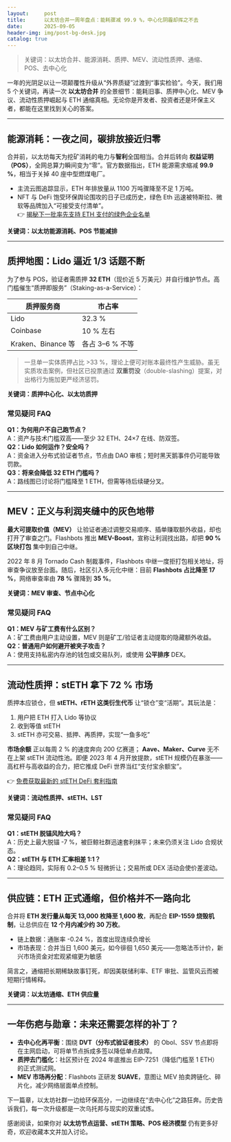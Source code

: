 ```yaml
---
layout:     post
title:      以太坊合并一周年盘点：能耗骤减 99.9 %，中心化阴霾却挥之不去
date:       2025-09-05
header-img: img/post-bg-desk.jpg
catalog: true
---
```


> 关键词：以太坊合并、能源消耗、质押、MEV、流动性质押、通缩、POS、去中心化

一年的光阴足以让一项颠覆性升级从“外界质疑”过渡到“事实检验”。今天，我们用 5 个关键词，再读一次 **以太坊合并** 的全景细节：能耗旧事、质押中心化、MEV 争议、流动性质押崛起与 ETH 通缩真相。无论你是开发者、投资者还是环保主义者，都能在这里找到关心的答案。

---

## 能源消耗：一夜之间，碳排放接近归零

合并前，以太坊每天为挖矿消耗的电力与**智利**全国相当。合并后转向 **权益证明（POS）**，全网总算力瞬间变为“零”。官方数据指出，ETH 能源需求缩减 **99.9 %**，相当于关掉 40 座中型燃煤电厂。

- 主流云图追踪显示，ETH 年排放量从 1100 万吨骤降至不足 1 万吨。
- NFT 与 DeFi 饱受环保舆论围攻的日子已成历史，绿色 Eth 迅速被特斯拉、微软等品牌加入“可接受支付清单”。  
👉 [揭秘下一批率先支持 ETH 支付的绿色企业名单](https://okxdog.com/)

**关键词：以太坊能源消耗、POS 节能减排**

---

## 质押地图：Lido 逼近 1/3 话题不断

为了参与 POS，验证者需质押 **32 ETH**（现价近 5 万美元）并自行维护节点。高门槛催生“质押即服务”（Staking-as-a-Service）：

| 质押服务商 | 市占率 |
| --- | --- |
| Lido | 32.3 % |
| Coinbase | 10 % 左右 |
| Kraken、Binance 等 | 各占 3–6 % 不等 |

> 一旦单一实体质押占比 >33 %，理论上便可对账本最终性产生威胁。虽无实质攻击案例，但社区已投票通过 **双重罚没**（double-slashing）提案，对出格行为施加更严经济惩罚。

**关键词：质押中心化、以太坊质押**

### 常见疑问 FAQ
**Q1：为何用户不自己跑节点？**  
A：资产与技术门槛双高——至少 32 ETH、24×7 在线、防双签。  
**Q2：Lido 如何运作？安全吗？**  
A：资金进入分布式验证者节点，节点由 DAO 审核；短时黑天鹅事件仍可能导致罚款。  
**Q3：将来会降低 32 ETH 门槛吗？**  
A：路线图已讨论将门槛降至 1 ETH，但需等待后续硬分叉。

---

## MEV：正义与利润夹缝中的灰色地带

**最大可提取价值（MEV）** 让验证者通过调整交易顺序、插单赚取额外收益，却也打开了审查之门。Flashbots 推出 **MEV-Boost**，宣称让利润找出路，却把 **90 % 区块打包** 集中到自己中继。

2022 年 8 月 Tornado Cash 制裁事件，Flashbots 中继一度拒打包相关地址，将审查争议放至台面。随后，社区引入多元化中继：目前 **Flashbots 占比降至 17 %**，网络审查率由 **78 %** 骤降到 **35 %**。

**关键词：MEV 审查、节点中心化**

### 常见疑问 FAQ
**Q1：MEV 与矿工费有什么区别？**  
A：矿工费由用户主动设置，MEV 则是矿工/验证者主动提取的隐藏额外收益。  
**Q2：普通用户如何避开被夹子攻击？**  
A：使用支持私密内存池的钱包或交易队列，或使用 **公平排序** DEX。

---

## 流动性质押：stETH 拿下 72 % 市场

质押本应锁仓，但 **stETH、rETH 这类衍生代币** 让“锁仓”变“活期”。其玩法是：

1. 用户把 ETH 打入 Lido 等协议  
2. 收到等值 stETH  
3. stETH 亦可交易、抵押、再质押，实现“一鱼多吃”

**市场余额** 正以每周 2 % 的速度奔向 200 亿赛道； **Aave、Maker、Curve** 无不在上架 stETH 流动性池。即便 2023 年 4 月开放提款，stETH 规模仍在暴涨——高杠杆与高收益的合力，把它推成 DeFi 世界当红“支付宝余额宝”。

👉 [免费获取最新的 stETH DeFi 套利指南](https://okxdog.com/)

**关键词：流动性质押、stETH、LST**

### 常见疑问 FAQ
**Q1：stETH 脱锚风险大吗？**  
A：历史上最大脱锚 -7 %，被巨鲸社群迅速套利抹平；未来仍须关注 Lido 合规状态。  
**Q2：stETH 与 ETH 汇率相差 1:1？**  
A：理论趋同，实际有 0.2–0.5 % 轻微折让；交易所或 DEX 活动会使价差波动。  

---

## 供应链：ETH 正式通缩，但价格并不一路向北

合并将 **ETH 发行量从每天 13,000 枚降至 1,600 枚**，再配合 **EIP-1559 烧毁机制**，让总供应在 **12 个月内减少约 30 万枚**。

- 链上数据：通胀率 -0.24 %，首度出现连续负增长  
- 市场表现：合并当日 1,600 美元，如今徘徊 1,650 美元——忽略法币计价，新兴市场资金对宏观紧缩更为敏感

简言之，通缩把长期稀缺故事钉死，却因美联储利率、ETF 审批、监管风云而被短期行情稀释。

**关键词：以太坊通缩、ETH 供应量**

---

## 一年伤疤与勋章：未来还需要怎样的补丁？

- **去中心化再平衡**：围绕 **DVT（分布式验证者技术）** 的 Obol、SSV 节点即将在主网启动，可将单节点拆成多签以降低单点故障。  
- **质押去门槛化**：社区预计在 2024 年底推出 EIP-7251（降低门槛至 1 ETH）的正式测试网。  
- **MEV 市场再分配**：Flashbots 正研发 **SUAVE**，意图让 MEV 拍卖跨链化、碎片化，减少网络层面单点控制。

下一篇章，以太坊社群一边给环保高分，一边继续在“去中心化”之路狂奔。历史告诉我们，每一次升级都是一次乌托邦与现实的双重试炼。

感谢阅读，如果你对 **以太坊节点运营、stETH 策略、POS 经济模型** 仍有更多好奇，欢迎收藏本文并加入讨论。